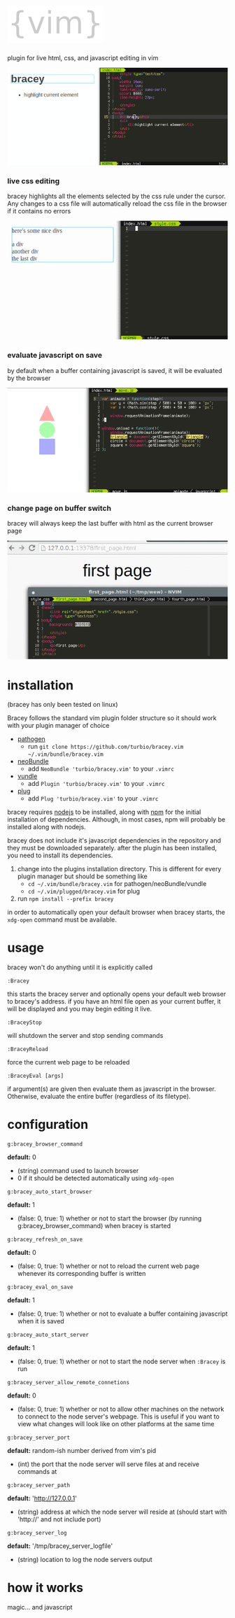 # ![bracey logo](readme_images/logo.png)
plugin for live html, css, and javascript editing in vim

![live html editing demo](readme_images/demo1.gif)

### live css editing
bracey highlights all the elements selected by the css rule under the cursor.
Any changes to a css file will automatically reload the css file in the browser if it contains no errors

![live css editing demo](readme_images/demo2.gif)

### evaluate javascript on save
by default when a buffer containing javascript is saved, it will be evaluated by the browser

![live javascript editing demo](readme_images/demo3.gif)

### change page on buffer switch
bracey will always keep the last buffer with html as the current browser page

![keep current buffer and current page in sync](readme_images/demo4.gif)

# installation
(bracey has only been tested on linux)

Bracey follows the standard vim plugin folder structure so it should work with
your plugin manager of choice
* [pathogen](https://github.com/tpope/vim-pathogen)
  * run `git clone https://github.com/turbio/bracey.vim ~/.vim/bundle/bracey.vim`
* [neoBundle](https://github.com/Shougo/neobundle.vim)
  * add `NeoBundle 'turbio/bracey.vim'` to your `.vimrc`
* [vundle](https://github.com/VundleVim/Vundle.vim)
  * add `Plugin 'turbio/bracey.vim'` to your `.vimrc`
* [plug](https://github.com/junegunn/vim-plug)
  * add `Plug 'turbio/bracey.vim'` to your `.vimrc`

bracey requires [nodejs](http://nodejs.org/) to be installed,
along with [npm](https://npmjs.com) for the initial installation of dependencies.
Although, in most cases, npm will probably be installed along with nodejs.

bracey does not include it's javascript dependencies in the repository and they
must be downloaded separately. after the plugin has been installed, you need to
install its dependencies.

1. change into the plugins installation directory. This is different for every
   plugin manager but should be something like
   * `cd ~/.vim/bundle/bracey.vim` for pathogen/neoBundle/vundle
   * `cd ~/.vim/plugged/bracey.vim` for plug
2. run `npm install --prefix bracey`

in order to automatically open your default browser when bracey starts, the
`xdg-open` command must be available.

# usage
bracey won't do anything until it is explicitly called

```
:Bracey
```
this starts the bracey server and optionally opens your default web browser to
bracey's address. if you have an html file open as your current buffer, it will
be displayed and you may begin editing it live.

```
:BraceyStop
```
will shutdown the server and stop sending commands

```
:BraceyReload
```
force the current web page to be reloaded

```
:BraceyEval [args]
```
if argument(s) are given then evaluate them as javascript in the browser.
Otherwise, evaluate the entire buffer (regardless of its filetype).

# configuration
```
g:bracey_browser_command
```
**default:** 0
* (string) command used to launch browser
* 0 if it should be detected automatically using `xdg-open`

```
g:bracey_auto_start_browser
```
**default:** 1
* (false: 0, true: 1) whether or not to start the browser (by running g:bracey_browser_command) when bracey is started

```
g:bracey_refresh_on_save
```
**default:** 0
* (false: 0, true: 1) whether or not to reload the current web page whenever its corresponding buffer is written

```
g:bracey_eval_on_save
```
**default:** 1
* (false: 0, true: 1) whether or not to evaluate a buffer containing javascript when it is saved

```
g:bracey_auto_start_server
```
**default:** 1
* (false: 0, true: 1) whether or not to start the node server when `:Bracey` is run

```
g:bracey_server_allow_remote_connetions
```
**default:** 0
* (false: 0, true: 1) whether or not to allow other machines on the network to connect to the node server's webpage. This is useful if you want to view what changes will look like on other platforms at the same time

```
g:bracey_server_port
```
**default:** random-ish number derived from vim's pid
* (int) the port that the node server will serve files at and receive commands at

```
g:bracey_server_path
```
**default:** 'http://127.0.0.1'
* (string) address at which the node server will reside at (should start with 'http://' and not include port)

```
g:bracey_server_log
```
**default:** '/tmp/bracey_server_logfile'
* (string) location to log the node servers output

# how it works
magic... and javascript
